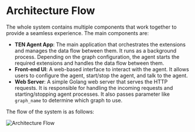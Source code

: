 # Architecture Flow

The whole system contains multiple components that work together to provide a seamless experience. The main components are:

- **TEN Agent App**: The main application that orchestrates the extensions and manages the data flow between them. It runs as a background process. Depending on the graph configuration, the agent starts the required extensions and handles the data flow between them.
- **Front-end UI**: A web-based interface to interact with the agent. It allows users to configure the agent, start/stop the agent, and talk to the agent.
- **Web Server**: A simple Golang web server that serves the HTTP requests. It is responsible for handling the incoming requests and starting/stopping agent processes. It also passes parameter like `graph_name` to determine which graph to use.

The flow of the system is as follows:

![Architecture Flow](https://github.com/TEN-framework/docs/blob/main/assets/png/architecture_flow.png?raw=true)
